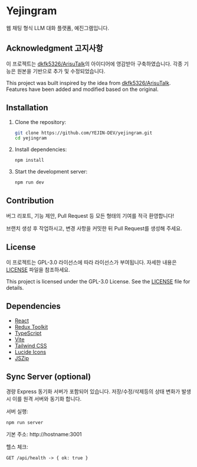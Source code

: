 # Yejingram

웹 채팅 형식 LLM 대화 플랫폼, 예진그램입니다.

## Acknowledgment 고지사항

이 프로젝트는 [dkfk5326/ArisuTalk](https://github.com/dkfk5326/ArisuTalk)의 아이디어에 영감받아 구축하였습니다. 각종 기능은 원본을 기반으로 추가 및 수정되었습니다.

This project was built inspired by the idea from [dkfk5326/ArisuTalk](https://github.com/dkfk5326/ArisuTalk). Features have been added and modified based on the original.

## Installation

1. Clone the repository:

   ```bash
   git clone https://github.com/YEJIN-DEV/yejingram.git
   cd yejingram
   ```

2. Install dependencies:

   ```bash
   npm install
   ```

3. Start the development server:
   ```bash
   npm run dev
   ```

## Contribution

버그 리포트, 기능 제안, Pull Request 등 모든 형태의 기여를 적극 환영합니다!

브랜치 생성 후 작업하시고, 변경 사항을 커밋한 뒤 Pull Request를 생성해 주세요.

## License

이 프로젝트는 GPL-3.0 라이선스에 따라 라이선스가 부여됩니다. 자세한 내용은 [LICENSE](./LICENSE) 파일을 참조하세요.

This project is licensed under the GPL-3.0 License. See the [LICENSE](./LICENSE) file for details.

## Dependencies

- [React](https://reactjs.org/)
- [Redux Toolkit](https://redux-toolkit.js.org/)
- [TypeScript](https://www.typescriptlang.org/)
- [Vite](https://vitejs.dev/)
- [Tailwind CSS](https://tailwindcss.com/)
- [Lucide Icons](https://lucide.dev/)
- [JSZip](https://stuk.github.io/jszip/)

## Sync Server (optional)

경량 Express 동기화 서버가 포함되어 있습니다. 저장/수정/삭제등의 상태 변화가 발생시 이를 원격 서버와 동기화 합니다.

서버 실행:

```
npm run server
```

기본 주소: http://hostname:3001

헬스 체크:

```
GET /api/health -> { ok: true }
```
